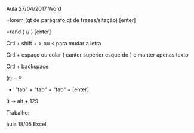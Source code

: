 Aula 27/04/2017
Word

=lorem (qt de parágrafo,qt de frases/sitação)   [enter]

=rand (                            //                                   )   [enter]

Crtl + shift + > ou <  para mudar a letra

Crtl + espaço ou colar ( cantor superior esquerdo ) e manter apenas texto

Crtl + backspace


(r) = ® 

+ "tab" + "tab" + "tab" + [enter]

ü  -> alt + 129


Trabalho:










aula 18/05
                                                                                    Excel
